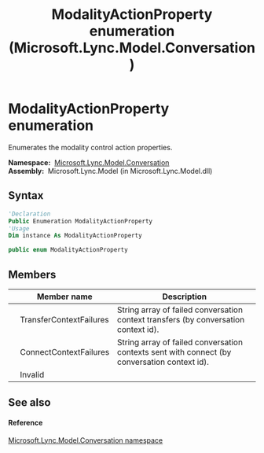 ﻿---
title: ModalityActionProperty enumeration (Microsoft.Lync.Model.Conversation)
TOCTitle: ModalityActionProperty enumeration
ms:assetid: T:Microsoft.Lync.Model.Conversation.ModalityActionProperty_DI_3_UC_OCS14MrefLyncWPF
ms:mtpsurl: https://msdn.microsoft.com/en-us/library/microsoft.lync.model.conversation.modalityactionproperty_di_3_uc_ocs14mreflyncwpf(v=office.15)
ms:contentKeyID: 48601831
ms.date: 07/28/2014
mtps_version: v=office.15
f1_keywords:
- Microsoft.Lync.Model.Conversation.ModalityActionProperty
- Microsoft.Lync.Model.Conversation.ModalityActionProperty.ConnectContextFailures
- Microsoft.Lync.Model.Conversation.ModalityActionProperty.Invalid
- Microsoft.Lync.Model.Conversation.ModalityActionProperty.TransferContextFailures
dev_langs:
- CSharp
- JScript
- VB
- other
---

# ModalityActionProperty enumeration

Enumerates the modality control action properties.

**Namespace:**  [Microsoft.Lync.Model.Conversation](microsoft-lync-model-conversation-namespace_2.md)  
**Assembly:**  Microsoft.Lync.Model (in Microsoft.Lync.Model.dll)

## Syntax

``` vb
'Declaration
Public Enumeration ModalityActionProperty
'Usage
Dim instance As ModalityActionProperty
```

``` csharp
public enum ModalityActionProperty
```

## Members

<table>
<thead>
<tr class="header">
<th></th>
<th>Member name</th>
<th>Description</th>
</tr>
</thead>
<tbody>
<tr class="odd">
<td></td>
<td>TransferContextFailures</td>
<td>String array of failed conversation context transfers (by conversation context id).</td>
</tr>
<tr class="even">
<td></td>
<td>ConnectContextFailures</td>
<td>String array of failed conversation contexts sent with connect (by conversation context id).</td>
</tr>
<tr class="odd">
<td></td>
<td>Invalid</td>
<td></td>
</tr>
</tbody>
</table>


## See also

#### Reference

[Microsoft.Lync.Model.Conversation namespace](microsoft-lync-model-conversation-namespace_2.md)

